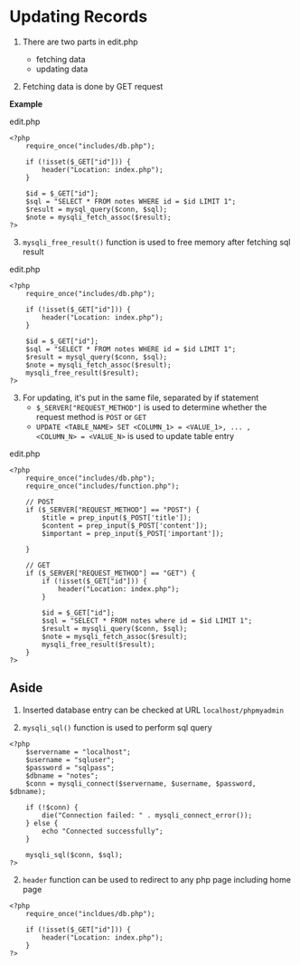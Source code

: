 # Updating Records

1. There are two parts in edit.php
    - fetching data
    - updating data

2. Fetching data is done by GET request

**Example**

edit.php
```
<?php
    require_once("includes/db.php");

    if (!isset($_GET["id"])) {
        header("Location: index.php");
    }

    $id = $_GET["id"];
    $sql = "SELECT * FROM notes WHERE id = $id LIMIT 1";
    $result = mysql_query($conn, $sql);
    $note = mysqli_fetch_assoc($result);
?>
```

3. `mysqli_free_result()` function is used to free memory after fetching sql result 


edit.php
```
<?php
    require_once("includes/db.php");

    if (!isset($_GET["id"])) {
        header("Location: index.php");
    }

    $id = $_GET["id"];
    $sql = "SELECT * FROM notes WHERE id = $id LIMIT 1";
    $result = mysql_query($conn, $sql);
    $note = mysqli_fetch_assoc($result);
    mysqli_free_result($result);
?>
```

3. For updating, it's put in the same file, separated by if statement
    - `$_SERVER["REQUEST_METHOD"]` is used to determine whether the request method is `POST` or `GET`
    - `UPDATE <TABLE_NAME> SET <COLUMN_1> = <VALUE_1>, ... , <COLUMN_N> = <VALUE_N>` is used to update table entry

edit.php
```
<?php
    require_once("includes/db.php");
    require_once("includes/function.php");

    // POST
    if ($_SERVER["REQUEST_METHOD"] == "POST") {
        $title = prep_input($_POST['title']);
        $content = prep_input($_POST['content']);
        $important = prep_input($_POST['important']);

    }

    // GET
    if ($_SERVER["REQUEST_METHOD"] == "GET") {
        if (!isset($_GET["id"])) {
            header("Location: index.php");
        }

        $id = $_GET["id"];
        $sql = "SELECT * FROM notes where id = $id LIMIT 1";
        $result = mysqli_query($conn, $sql);
        $note = mysqli_fetch_assoc($result);
        mysqli_free_result($result);
    }
?>
```

## Aside

1. Inserted database entry can be checked at URL `localhost/phpmyadmin`

2. `mysqli_sql()` function is used to perform sql query

```
<?php
    $servername = "localhost";
    $username = "sqluser";
    $password = "sqlpass";
    $dbname = "notes";
    $conn = mysqli_connect($servername, $username, $password, $dbname);

    if (!$conn) {
        die("Connection failed: " . mysqli_connect_error());
    } else {
        echo "Connected successfully";
    }

    mysqli_sql($conn, $sql);
?>
```

2. `header` function can be used to redirect to any php page including home page

```
<?php
    require_once("incldues/db.php");

    if (!isset($_GET["id"])) {
        header("Location: index.php");
    }
?>
```

